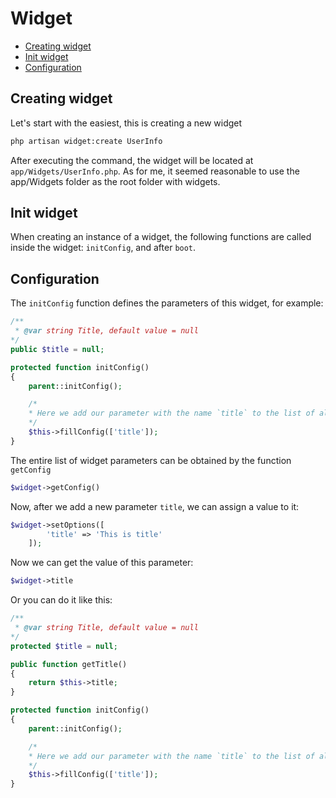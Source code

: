 # Widget

- [Creating widget](#creating-widget)
- [Init widget](#init-widget)
- [Configuration](#configuration)

Creating widget
---

Let's start with the easiest, this is creating a new widget

```bash
php artisan widget:create UserInfo
```

After executing the command, the widget will be located at `app/Widgets/UserInfo.php`. 
As for me, it seemed reasonable to use the app/Widgets folder as the root folder with widgets.

Init widget
---

When creating an instance of a widget, the following functions are called inside the widget: `initConfig`, and after `boot`.


Configuration
---

The `initConfig` function defines the parameters of this widget, for example:

```php
/**
 * @var string Title, default value = null
*/
public $title = null;

protected function initConfig()
{
    parent::initConfig();

    /*
    * Here we add our parameter with the name `title` to the list of already available parameters.
    */
    $this->fillConfig(['title']);
}
```

The entire list of widget parameters can be obtained by the function `getConfig`

```php
$widget->getConfig()
```

Now, after we add a new parameter `title`, we can assign a value to it:

```php
$widget->setOptions([
        'title' => 'This is title'
    ]);
```

Now we can get the value of this parameter:

```php
$widget->title
```

Or you can do it like this:

```php
/**
 * @var string Title, default value = null
*/
protected $title = null;

public function getTitle()
{
    return $this->title;
}

protected function initConfig()
{
    parent::initConfig();

    /*
    * Here we add our parameter with the name `title` to the list of already available parameters.
    */
    $this->fillConfig(['title']);
}
```